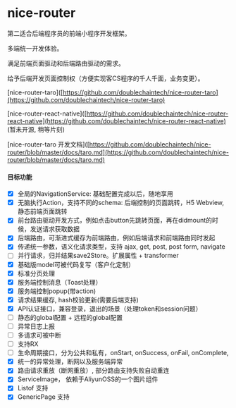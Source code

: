# nice-router

第二适合后端程序员的前端小程序开发框架。

多端统一开发体验。

满足前端页面驱动和后端路由驱动的需求。

给予后端开发页面控制权（方便实现客CS程序的千人千面，业务变更）。

[nice-router-taro]([https://github.com/doublechaintech/nice-router-taro](https://github.com/doublechaintech/nice-router-taro)

[nice-router-react-native]([https://github.com/doublechaintech/nice-router-react-native](https://github.com/doublechaintech/nice-router-react-native)  (暂未开源, 稍等片刻)

[nice-router-taro 开发文档]([https://github.com/doublechaintech/nice-router/blob/master/docs/taro.md](https://github.com/doublechaintech/nice-router/blob/master/docs/taro.md)

#### 目标功能

- [x] 全局的NavigationService: 基础配置完成以后，随地享用
- [x] 无脑执行Action，支持不同的schema: 后端控制的页面跳转，H5 Webview, 静态前端页面跳转 
- [x] 前台路由驱动开发方式，例如点击button先跳转页面，再在didmount的时候，发送请求获取数据
- [x] 后端路由，可渐进式缓存为前端路由，例如后端请求和前端路由同时发起
- [x] 传递统一参数，语义化请求类型，支持 ajax, get, post, post form, navigate
- [ ] 并行请求，归并结果save2Store。扩展属性 + transformer
- [x] 基础版model可被代码复写（客户化定制）
- [x] 标准分页处理
- [x] 服务端控制消息（Toast处理）
- [x] 服务端控制popup(带action)
- [x] 请求结果缓存, hash校验更新(需要后端支持)
- [x] API认证接口，兼容登录，退出的场景（处理token和session问题）
- [ ] 静态的global配置 + 远程的global配置
- [ ] 异常日志上报
- [ ] 多请求可被中断
- [ ] 支持RX
- [ ] 生命周期接口，分为公共和私有，onStart, onSuccess, onFail, onComplete,
- [x] 统一的异常处理，断网以及服务端异常
- [x] 路由请求重放（断网重放）, 部分路由支持失败自动重连
- [x] ServiceImage， 依赖于AliyunOSS的一个图片组件
- [x] Listof 支持
- [x] GenericPage 支持
